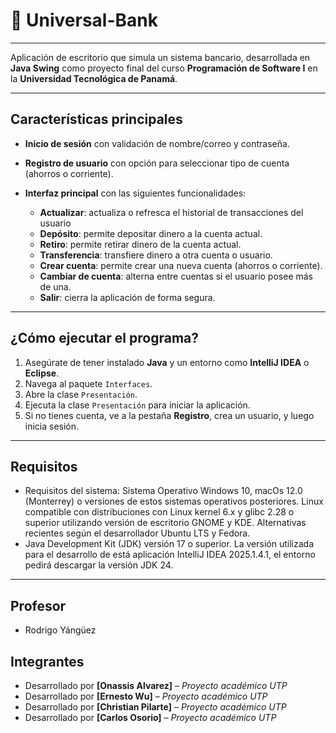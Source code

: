# 🏦 Universal-Bank

---

Aplicación de escritorio que simula un sistema bancario, desarrollada en **Java Swing** como proyecto final del curso **Programación de Software I** en la **Universidad Tecnológica de Panamá**.

---

## Características principales

- **Inicio de sesión** con validación de nombre/correo y contraseña.
- **Registro de usuario** con opción para seleccionar tipo de cuenta (ahorros o corriente).
- **Interfaz principal** con las siguientes funcionalidades:

    - **Actualizar**: actualiza o refresca el historial de transacciones del usuario
    - **Depósito**: permite depositar dinero a la cuenta actual.
    - **Retiro**: permite retirar dinero de la cuenta actual.
    - **Transferencia**: transfiere dinero a otra cuenta o usuario.
    - **Crear cuenta**: permite crear una nueva cuenta (ahorros o corriente).
    - **Cambiar de cuenta**: alterna entre cuentas si el usuario posee más de una.
    - **Salir**: cierra la aplicación de forma segura.

---

## ¿Cómo ejecutar el programa?

1. Asegúrate de tener instalado **Java** y un entorno como **IntelliJ IDEA** o **Eclipse**.
2. Navega al paquete `Interfaces`.
3. Abre la clase `Presentación`.
4. Ejecuta la clase `Presentación` para iniciar la aplicación.
5. Si no tienes cuenta, ve a la pestaña **Registro**, crea un usuario, y luego inicia sesión.

---

## Requisitos
- Requisitos del sistema: Sistema Operativo Windows 10, macOs 12.0 (Monterrey) o versiones de estos sistemas operativos posteriores. Linux compatible con distribuciones con Linux kernel 6.x y glibc 2.28 o superior utilizando versión de escritorio GNOME y KDE. Alternativas recientes según el desarrollador Ubuntu LTS y Fedora. 
- Java Development Kit (JDK) versión 17 o superior. La versión utilizada para el desarrollo de está aplicación IntelliJ IDEA 2025.1.4.1, el entorno pedirá descargar la versión JDK 24.


---

## Profesor
- Rodrigo Yángüez

## Integrantes

- Desarrollado por **[Onassis Alvarez]** – *Proyecto académico UTP*
- Desarrollado por **[Ernesto Wu]** – *Proyecto académico UTP*
- Desarrollado por **[Christian Pilarte]** – *Proyecto académico UTP*
- Desarrollado por **[Carlos Osorio]** – *Proyecto académico UTP*


